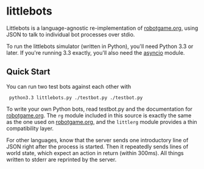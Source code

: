 littlebots
==========

Littlebots is a language-agnostic re-implementation of
[robotgame.org][], using JSON to talk to individual bot processes over
stdio.

To run the littlebots simulator (written in Python), you'll need
Python 3.3 or later. If you're running 3.3 exactly, you'll also need
the [asyncio][] module.

 [robotgame.org]: http://robotgame.org/
 [asyncio]: http://code.google.com/p/tulip/
 
Quick Start
-----------
 
 You can run two test bots against each other with
 
     python3.3 littlebots.py ./testbot.py ./testbot.py

To write your own Python bots, read testbot.py and the documentation
for [robotgame.org][]. The `rg` module included in this source is
exactly the same as the one used on [robotgame.org][], and the
`littlerg` module provides a thin compatibility layer.

For other languages, know that the server sends one introductory line
of JSON right after the process is started. Then it repeatedly sends
lines of world state, which expect an action in return (within
300ms). All things written to stderr are reprinted by the server.
